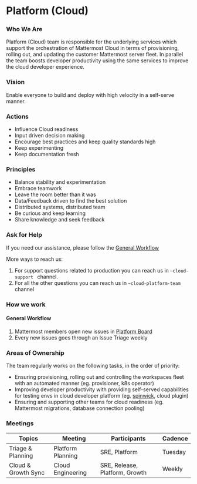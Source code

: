 # Platform (Cloud)

### Who We Are
Platform (Cloud) team is responsible for the underlying services which support the orchestration of Mattermost Cloud in terms of provisioning, rolling out, and updating the customer Mattermost server fleet. In parallel the team boosts developer productivity using the same services to improve the cloud developer experience.

### Vision
Enable everyone to build and deploy with high velocity in a self-serve manner.

### Actions
- Influence Cloud readiness
- Input driven decision making
- Encourage best practices and keep quality standards high
- Keep experimenting
- Keep documentation fresh

### Principles
- Balance stability and experimentation
- Embrace teamwork
- Leave the room better than it was
- Data/Feedback driven to find the best solution
- Distributed systems, distributed team
- Be curious and keep learning
- Share knowledge and seek feedback

### Ask for Help

If you need our assistance, please follow the [General Workflow](#general-workflow)

More ways to reach us:
1. For support questions related to production you can reach us in   `~cloud-support ` channel.
2. For all the other questions you can reach us in `~cloud-platform-team` channel

### How we work

#### General Workflow
1. Mattermost members open new issues in [Platform Board](https://mattermost.atlassian.net/jira/software/c/projects/MM/boards/46)
2. Every new issues goes through an Issue Triage weekly

### Areas of Ownership
The team regularly works on the following tasks, in the order of priority:
- Ensuring provisioning, rolling out and controlling the workspaces fleet with an automated manner (eg. provisioner, k8s operator)
- Improving developer productivity with providing self-served capabilities for testing envs in cloud developer platform (eg. [spinwick](https://handbook.mattermost.com/company/about-mattermost/list-of-terms#spinwick), cloud plugin)
- Ensuring and supporting other teams for cloud readiness (eg. Mattermost migrations, database connection pooling)

### Meetings

| Topics                             | Meeting                    | Participants                    | Cadence |
|------------------------------------|----------------------------|---------------------------------|---------|
| Triage & Planning                  | Platform Planning          | SRE, Platform                   | Tuesday |
| Cloud & Growth Sync                | Cloud Engineering          | SRE, Release, Platform, Growth  | Weekly  |

